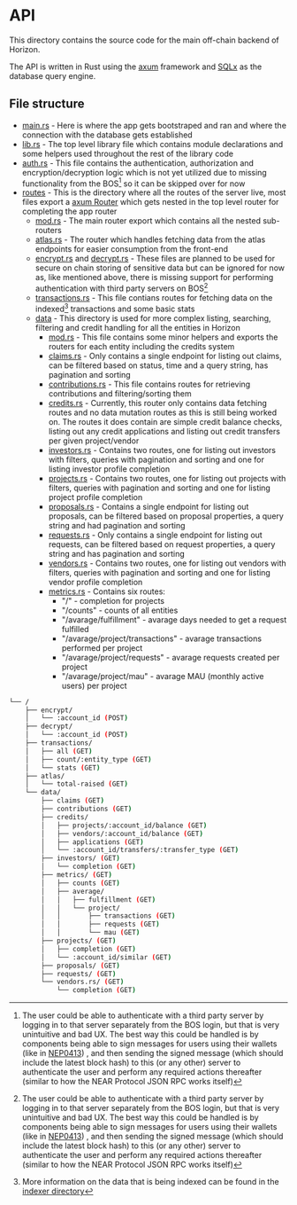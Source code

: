 # API

This directory contains the source code for the main off-chain backend
of Horizon.

The API is written in Rust using the [axum](https://docs.rs/axum) framework
and [SQLx](https://docs.rs/sqlx) as the database query engine.

## File structure

- [main.rs](./src/main.rs) - Here is where the app gets bootstraped and ran
  and where the connection with the database gets established
- [lib.rs](./src/lib.rs) - The top level library file which contains module
  declarations and some helpers used throughout the rest of the library code
- [auth.rs](./src/auth.rs) - This file contains the authentication, authorization
  and encryption/decryption logic which is not yet utilized due to missing
  functionality from the BOS[^1] so it can be skipped over for now
- [routes](./src/routes/) - This is the directory where all the routes of the
  server live, most files export a [axum Router](https://docs.rs/axum/latest/axum/struct.Router.html)
  which gets nested in the top level router for completing the app router
  - [mod.rs](./src/routes/mod.rs) - The main router export which contains all the
    nested sub-routers
  - [atlas.rs](./src/routes/atlas.rs) - The router which handles fetching data from
    the atlas endpoints for easier consumption from the front-end
  - [encrypt.rs](./src/routes/encrypt.rs) and
    [decrypt.rs](./src/routes/decrypt.rs) - These files are planned to be used
    for secure on chain storing of sensitive data but can be ignored for now as,
    like mentioned above, there is missing support for performing authentication
    with third party servers on BOS[^1]
  - [transactions.rs](./src/routes/transactions.rs) - This file contians routes
    for fetching data on the indexed[^2] transactions and some basic stats
  - [data](./src/routes/data/) - This directory is used for more complex listing,
    searching, filtering and credit handling for all the entities in Horizon
    - [mod.rs](./src/routes/data/mod.rs) - This file contains some minor helpers
      and exports the routers for each entity including the credits system
    - [claims.rs](./src/routes/data/claims.rs) - Only contains a single endpoint
      for listing out claims, can be filtered based on status, time and a query
      string, has pagination and sorting
    - [contributions.rs](./src/routes/data/contributions.rs) - This file contains
      routes for retrieving contributions and filtering/sorting them
    - [credits.rs](./src/routes/data/credits.rs) - Currently, this router only
      contains data fetching routes and no data mutation routes as this is still
      being worked on. The routes it does contain are simple credit balance checks,
      listing out any credit applications and listing out credit transfers per
      given project/vendor
    - [investors.rs](./src/routes/data/investors.rs) - Contains two routes, one
      for listing out investors with filters, queries with pagination and sorting
      and one for listing investor profile completion
    - [projects.rs](./src/routes/data/projects.rs) - Contains two routes, one
      for listing out projects with filters, queries with pagination and sorting
      and one for listing project profile completion
    - [proposals.rs](./src/routes/data/proposals.rs) - Contains a single endpoint
      for listing out proposals, can be filtered based on proposal properties, a
      query string and had pagination and sorting
    - [requests.rs](./src/routes/data/requests.rs) - Only contains a single endpoint
      for listing out requests, can be filtered based on request properties, a query
      string and has pagination and sorting
    - [vendors.rs](./src/routes/data/vendors.rs) - Contains two routes, one
      for listing out vendors with filters, queries with pagination and sorting
      and one for listing vendor profile completion
    - [metrics.rs](./src/routes/data/metrics.rs) - Contains six routes:
      - "/" - completion for projects
      - "/counts" - counts of all entities
      - "/avarage/fulfillment" - avarage days needed to get a request fulfilled
      - "/avarage/project/transactions" - avarage transactions performed per project
      - "/avarage/project/requests" - avarage requests created per project
      - "/avarage/project/mau" - avarage MAU (monthly active users) per project

```bash
└── /
    ├── encrypt/
    │   └── :account_id (POST)
    ├── decrypt/
    │   └── :account_id (POST)
    ├── transactions/
    │   ├── all (GET)
    │   ├── count/:entity_type (GET)
    │   └── stats (GET)
    ├── atlas/
    │   └── total-raised (GET)
    └── data/
        ├── claims (GET)
        ├── contributions (GET)
        ├── credits/
        │   ├── projects/:account_id/balance (GET)
        │   ├── vendors/:account_id/balance (GET)
        │   ├── applications (GET)
        │   └── :account_id/transfers/:transfer_type (GET)
        ├── investors/ (GET)
        │   └── completion (GET)
        ├── metrics/ (GET)
        │   ├── counts (GET)
        │   ├── average/
        │   │   ├── fulfillment (GET)
        │   │   └── project/
        │   │       ├── transactions (GET)
        │   │       ├── requests (GET)
        │   │       └── mau (GET)
        ├── projects/ (GET)
        │   ├── completion (GET)
        │   └── :account_id/similar (GET)
        ├── proposals/ (GET)
        ├── requests/ (GET)
        └── vendors.rs/ (GET)
            └── completion (GET)
```

[^1]:
    The user could be able to authenticate with a third party server by logging
    in to that server separately from the BOS login, but that is very unintuitive and
    bad UX. The best way this could be handled is by components being able to sign
    messages for users using their wallets (like in [NEP0413](https://github.com/near/NEPs/blob/4886221074103d82c421555379c56d5cc1f7567b/neps/nep-0413.md))
    , and then sending the signed message (which should include the latest block hash)
    to this (or any other) server to authenticate the user and perform any required
    actions thereafter (similar to how the NEAR Protocol JSON RPC works itself)

[^2]:
    More information on the data that is being indexed can be found in the
    [indexer directory](../indexer)
